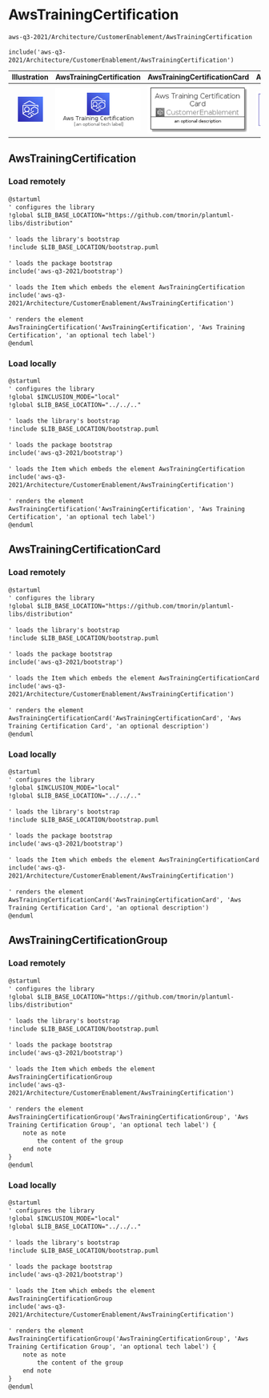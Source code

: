 # AwsTrainingCertification


```text
aws-q3-2021/Architecture/CustomerEnablement/AwsTrainingCertification
```

```text
include('aws-q3-2021/Architecture/CustomerEnablement/AwsTrainingCertification')
```



| Illustration | AwsTrainingCertification | AwsTrainingCertificationCard | AwsTrainingCertificationGroup |
| :---: | :---: | :---: | :---: |
| ![illustration for Illustration](../../../aws-q3-2021/Architecture/CustomerEnablement/AwsTrainingCertification.png) | ![illustration for AwsTrainingCertification](../../../aws-q3-2021/Architecture/CustomerEnablement/AwsTrainingCertification.Local.png) | ![illustration for AwsTrainingCertificationCard](../../../aws-q3-2021/Architecture/CustomerEnablement/AwsTrainingCertificationCard.Local.png) | ![illustration for AwsTrainingCertificationGroup](../../../aws-q3-2021/Architecture/CustomerEnablement/AwsTrainingCertificationGroup.Local.png) |




## AwsTrainingCertification

### Load remotely
```plantuml
@startuml
' configures the library
!global $LIB_BASE_LOCATION="https://github.com/tmorin/plantuml-libs/distribution"

' loads the library's bootstrap
!include $LIB_BASE_LOCATION/bootstrap.puml

' loads the package bootstrap
include('aws-q3-2021/bootstrap')

' loads the Item which embeds the element AwsTrainingCertification
include('aws-q3-2021/Architecture/CustomerEnablement/AwsTrainingCertification')

' renders the element
AwsTrainingCertification('AwsTrainingCertification', 'Aws Training Certification', 'an optional tech label')
@enduml
```

### Load locally
```plantuml
@startuml
' configures the library
!global $INCLUSION_MODE="local"
!global $LIB_BASE_LOCATION="../../.."

' loads the library's bootstrap
!include $LIB_BASE_LOCATION/bootstrap.puml

' loads the package bootstrap
include('aws-q3-2021/bootstrap')

' loads the Item which embeds the element AwsTrainingCertification
include('aws-q3-2021/Architecture/CustomerEnablement/AwsTrainingCertification')

' renders the element
AwsTrainingCertification('AwsTrainingCertification', 'Aws Training Certification', 'an optional tech label')
@enduml
```

## AwsTrainingCertificationCard

### Load remotely
```plantuml
@startuml
' configures the library
!global $LIB_BASE_LOCATION="https://github.com/tmorin/plantuml-libs/distribution"

' loads the library's bootstrap
!include $LIB_BASE_LOCATION/bootstrap.puml

' loads the package bootstrap
include('aws-q3-2021/bootstrap')

' loads the Item which embeds the element AwsTrainingCertificationCard
include('aws-q3-2021/Architecture/CustomerEnablement/AwsTrainingCertification')

' renders the element
AwsTrainingCertificationCard('AwsTrainingCertificationCard', 'Aws Training Certification Card', 'an optional description')
@enduml
```

### Load locally
```plantuml
@startuml
' configures the library
!global $INCLUSION_MODE="local"
!global $LIB_BASE_LOCATION="../../.."

' loads the library's bootstrap
!include $LIB_BASE_LOCATION/bootstrap.puml

' loads the package bootstrap
include('aws-q3-2021/bootstrap')

' loads the Item which embeds the element AwsTrainingCertificationCard
include('aws-q3-2021/Architecture/CustomerEnablement/AwsTrainingCertification')

' renders the element
AwsTrainingCertificationCard('AwsTrainingCertificationCard', 'Aws Training Certification Card', 'an optional description')
@enduml
```

## AwsTrainingCertificationGroup

### Load remotely
```plantuml
@startuml
' configures the library
!global $LIB_BASE_LOCATION="https://github.com/tmorin/plantuml-libs/distribution"

' loads the library's bootstrap
!include $LIB_BASE_LOCATION/bootstrap.puml

' loads the package bootstrap
include('aws-q3-2021/bootstrap')

' loads the Item which embeds the element AwsTrainingCertificationGroup
include('aws-q3-2021/Architecture/CustomerEnablement/AwsTrainingCertification')

' renders the element
AwsTrainingCertificationGroup('AwsTrainingCertificationGroup', 'Aws Training Certification Group', 'an optional tech label') {
    note as note
        the content of the group
    end note
}
@enduml
```

### Load locally
```plantuml
@startuml
' configures the library
!global $INCLUSION_MODE="local"
!global $LIB_BASE_LOCATION="../../.."

' loads the library's bootstrap
!include $LIB_BASE_LOCATION/bootstrap.puml

' loads the package bootstrap
include('aws-q3-2021/bootstrap')

' loads the Item which embeds the element AwsTrainingCertificationGroup
include('aws-q3-2021/Architecture/CustomerEnablement/AwsTrainingCertification')

' renders the element
AwsTrainingCertificationGroup('AwsTrainingCertificationGroup', 'Aws Training Certification Group', 'an optional tech label') {
    note as note
        the content of the group
    end note
}
@enduml
```

